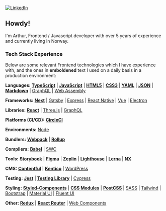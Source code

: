 [![LinkedIn](https://img.shields.io/badge/linkedin-%230077B5.svg?style=for-the-badge&logo=linkedin&logoColor=white)](https://www.linkedin.com/in/arthurboss/)

## Howdy!

I'm Arthur, Frontend / Javascript developer with over 5 years of experience and currently living in Norway.

### Tech Stack Experience

Below are some relevant Frontend technologies which I have experience with, and the ones in **emboldened** text I used on a daily basis in a production environment:

**Languages:** **[TypeScript](https://www.typescriptlang.org/)** | **[JavaScript](https://www.ecma-international.org/publications-and-standards/standards/ecma-262/)**
| **[HTML5](https://html.spec.whatwg.org/)** | **[CSS3](https://www.w3.org/TR/CSS/#css)** | **[YAML](https://yaml.org/)** | **[JSON](https://www.json.org/json-en.html)** | **[Markdown](https://daringfireball.net/projects/markdown/)** | [GraphQL](https://graphql.org/) | [Web Assembly](https://webassembly.org/)

**Frameworks:** **[Next](https://nextjs.org/)** | [Gatsby](https://www.gatsbyjs.com/) | [Express](https://expressjs.com/) | [React Native](https://reactnative.dev/) | [Vue](https://vuejs.org/) | [Electron](https://www.electronjs.org/)

**Libraries:** **[React](https://reactjs.org/)** | [Three.js](https://threejs.org/) | [GraphQL](https://graphql.org/)

**Platforms (CI/CD):** **[CircleCI](https://circleci.com/)**

**Environments:** [Node](https://nodejs.org/en/)

**Bundlers:** **[Webpack](https://webpack.js.org/)** | **[Rollup](https://rollupjs.org/)**

**Compilers:** **[Babel](https://babeljs.io/)** | [SWC](https://swc.rs/)

**Tools:** **[Storybook](https://storybook.js.org/)** | **[Figma](https://www.figma.com/)** | **[Zeplin](https://zeplin.io/)** | **[Lighthouse](https://developer.chrome.com/docs/lighthouse/overview/)** | **[Lerna](https://lerna.js.org/)** | **[NX](https://nx.dev/)**

**CMS:** **[Contentful](https://www.contentful.com/)** | **[Kentico](https://www.kentico.com/)** | [WordPress](https://wordpress.com/)

**Testing:** **[Jest](https://jestjs.io/)** | **[Testing Library](https://testing-library.com/docs/react-testing-library/intro/)** | [Cypress](https://www.cypress.io/)

**Styling:** **[Styled-Components](https://styled-components.com/)** | **[CSS Modules](https://github.com/css-modules/css-modules)** | **[PostCSS](https://postcss.org/)** | [SASS](https://sass-lang.com/) | [Tailwind](https://tailwindcss.com/) | [Bootstrap](https://getbootstrap.com/) | [Material UI](https://material-ui.com/) | [Fluent UI](https://developer.microsoft.com/en-us/fluentui#/)

**Other:** **[Redux](https://redux.js.org/)** | **[React Router](https://reactrouter.com/)** | [Web Components](https://www.webcomponents.org/)

<!--
**arthurboss/arthurboss** is a ✨ _special_ ✨ repository because its `README.md` (this file) appears on your GitHub profile.

Here are some ideas to get you started:

- 🔭 I’m currently working on ...
- 🌱 I’m currently learning ...
- 👯 I’m looking to collaborate on ...
- 🤔 I’m looking for help with ...
- 💬 Ask me about ...
- 📫 How to reach me: ...
- ⚡ Fun fact: ...
-->

